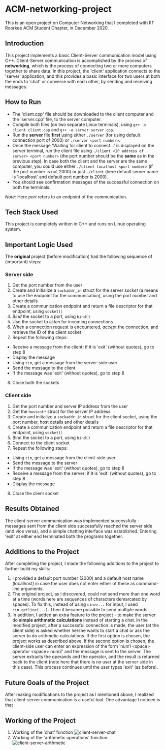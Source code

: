 # ACM-networking-project
This is an open project on Computer Networking that I completed with IIT Roorkee ACM Student Chapter, in December 2020.

## Introduction
This project implements a basic Client-Server communication model using C++. Client-Server communication is accomplished by the process of **networking**, which is the process of connecting two or more computers together to share data. In this project, the 'client' application connects to the 'server' application, and this provides a basic interface for two users at both the ends to 'chat' or converse with each other, by sending and receiving messages.

## How to Run
* The 'client.cpp' file should be downloaded to the client computer and the 'server.cpp' file, to the server computer.
* Compile both files (on two separate Linux terminals), using `g++ -o client client.cpp` and `g++ -o server server.cpp`.
* Run the **server** file **first** using either `./server` (for using default connection port of 2000) or `./server <port number>`.
* Once the message 'Waiting for client to connect...' is displayed on the server terminal, run the client file using `./client <IP address of server> <port number>` (the port number should be the **same** as in the previous step). In case both the client and the server are the same computer, you could use either `./client localhost <port number>` (if the port number is not 2000) or just `./client` (here default server name is 'localhost' and default port number is 2000).
* You should see confirmation messages of the successful connection on both the terminals.

*Note:* Here *port* refers to an endpoint of the communication.

## Tech Stack Used
This project is completely written in C++ and runs on Linux operating system.

## Important Logic Used
The **original** project (before modification) had the following sequence of (important) steps:
### Server side
1. Get the port number from the user
2. Create and initialize a `sockaddr_in` struct for the server *socket* (a means to use the endpoint for the communication), using the port number and other details
3. Create a communication endpoint and return a file descriptor for that endpoint, using `socket()`
4. *Bind* the socket to a port, using `bind()`
5. Use the socket to *listen* for incoming connections
6. When a connection request is encountered, *accept* the connection, and retrieve the ID of the client socket
7. Repeat the following steps:
 * Receive a message from the client; if it is 'exit' (without quotes), go to step 8
 * Display the message
 * Using `cin`, get a message from the server-side user
 * Send the message to the client
 * If the message was 'exit' (without quotes), go to step 8
8. Close both the sockets

### Client side
1. Get the port number and server IP address from the user
2. Get the `hostent*` struct for the server IP address
3. Create and initialize a `sockaddr_in` struct for the client socket, using the port number, host details and other details
4. Create a communication endpoint and return a file descriptor for that endpoint, using `socket()`
5. Bind the socket to a port, using `bind()`
6. Connect to the client socket
7. Repeat the following steps:
 * Using `cin`, get a message from the client-side user
 * Send the message to the server
 * If the message was 'exit' (without quotes), go to step 8
 * Receive a message from the server; if it is 'exit' (without quotes), go to step 8
 * Display the message
8. Close the client socket

## Results Obtained
The client-server communication was implemented successfully - messages sent from the client side successfully reached the server side (and vice versa), and a simple chatting interface was established. Entering 'exit' at either end terminated both the programs together.

## Additions to the Project
After completing the project, I made the following additions to the project to further build my skills:
1. I provided a default port number (2000) and a default host name (localhost) in case the user does not enter either of these as command-line arguments.
2. The original project, as I discovered, could not send more than one word at a time (words here are sequences of characters demarcated by spaces). To fix this, instead of using `cin>>...` for input, I used `cin.getline(...)`. Then it became possible to send multiple words.
3. In addition, I added an extra feature to the project - to make the server do **simple arithmetic calculations** instead of starting a chat. In the modified project, after a successful connection is made, the user (at the client side) is asked whether he/she wants to start a chat or ask the server to do arithmetic calculations. If the first option is chosen, the project works as described above. If the second option is chosen, the client-side user can enter an expression of the form 'num1 \<space\> operator \<space\> num2' and the message is sent to the server. The server extracts the operands and the operator, and the result is returned back to the client (note here that there is *no* user at the server side in this case). This process continues until the user types 'exit' (as before).

## Future Goals of the Project
After making modifications to the project as I mentioned above, I realized that client-server communication is a useful tool. One advantage I noticed is that 

## Working of the Project
1. Working of the 'chat' function
![client-server-chat](https://user-images.githubusercontent.com/69714469/109390380-4a33c100-7937-11eb-983a-27526da5f4ad.png)
2. Working of the 'arithmetic operations' function
![client-server-arithmetic](https://user-images.githubusercontent.com/69714469/109390480-e65dc800-7937-11eb-8d6d-4b003c78ba6f.png)
